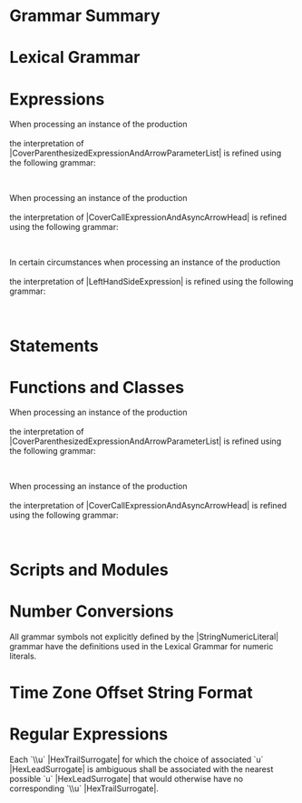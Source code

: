 # Grammar Summary

  <emu-annex id="sec-lexical-grammar">
    <h1>Lexical Grammar</h1>
    <emu-prodref name="SourceCharacter"></emu-prodref>
    <emu-prodref name="InputElementDiv"></emu-prodref>
    <emu-prodref name="InputElementRegExp"></emu-prodref>
    <emu-prodref name="InputElementRegExpOrTemplateTail"></emu-prodref>
    <emu-prodref name="InputElementTemplateTail"></emu-prodref>
    <emu-prodref name="InputElementHashbangOrRegExp"></emu-prodref>
    <emu-prodref name="WhiteSpace"></emu-prodref>
    <emu-prodref name="LineTerminator"></emu-prodref>
    <emu-prodref name="LineTerminatorSequence"></emu-prodref>
    <emu-prodref name="Comment"></emu-prodref>
    <emu-prodref name="MultiLineComment"></emu-prodref>
    <emu-prodref name="MultiLineCommentChars"></emu-prodref>
    <emu-prodref name="PostAsteriskCommentChars"></emu-prodref>
    <emu-prodref name="MultiLineNotAsteriskChar"></emu-prodref>
    <emu-prodref name="MultiLineNotForwardSlashOrAsteriskChar"></emu-prodref>
    <emu-prodref name="SingleLineComment"></emu-prodref>
    <emu-prodref name="SingleLineCommentChars"></emu-prodref>
    <emu-prodref name="SingleLineCommentChar"></emu-prodref>
    <emu-prodref name="HashbangComment"></emu-prodref>
    <emu-prodref name="CommonToken"></emu-prodref>
    <emu-prodref name="PrivateIdentifier"></emu-prodref>
    <emu-prodref name="IdentifierName"></emu-prodref>
    <emu-prodref name="IdentifierStart"></emu-prodref>
    <emu-prodref name="IdentifierPart"></emu-prodref>
    <emu-prodref name="IdentifierStartChar"></emu-prodref>
    <emu-prodref name="IdentifierPartChar"></emu-prodref>
    <emu-prodref name="AsciiLetter"></emu-prodref>
    <emu-prodref name="UnicodeIDStart"></emu-prodref>
    <emu-prodref name="UnicodeIDContinue"></emu-prodref>
    <emu-prodref name="ReservedWord"></emu-prodref>
    <emu-prodref name="Punctuator"></emu-prodref>
    <emu-prodref name="OptionalChainingPunctuator"></emu-prodref>
    <emu-prodref name="OtherPunctuator"></emu-prodref>
    <emu-prodref name="DivPunctuator"></emu-prodref>
    <emu-prodref name="RightBracePunctuator"></emu-prodref>
    <emu-prodref name="NullLiteral"></emu-prodref>
    <emu-prodref name="BooleanLiteral"></emu-prodref>
    <emu-prodref name="NumericLiteralSeparator"></emu-prodref>
    <emu-prodref name="NumericLiteral"></emu-prodref>
    <emu-prodref name="DecimalBigIntegerLiteral"></emu-prodref>
    <emu-prodref name="NonDecimalIntegerLiteral"></emu-prodref>
    <emu-prodref name="BigIntLiteralSuffix"></emu-prodref>
    <emu-prodref name="DecimalLiteral"></emu-prodref>
    <emu-prodref name="DecimalIntegerLiteral"></emu-prodref>
    <emu-prodref name="DecimalDigits"></emu-prodref>
    <emu-prodref name="DecimalDigit"></emu-prodref>
    <emu-prodref name="NonZeroDigit"></emu-prodref>
    <emu-prodref name="ExponentPart"></emu-prodref>
    <emu-prodref name="ExponentIndicator"></emu-prodref>
    <emu-prodref name="SignedInteger"></emu-prodref>
    <emu-prodref name="BinaryIntegerLiteral"></emu-prodref>
    <emu-prodref name="BinaryDigits"></emu-prodref>
    <emu-prodref name="BinaryDigit"></emu-prodref>
    <emu-prodref name="OctalIntegerLiteral"></emu-prodref>
    <emu-prodref name="OctalDigits"></emu-prodref>
    <emu-prodref name="LegacyOctalIntegerLiteral"></emu-prodref>
    <emu-prodref name="NonOctalDecimalIntegerLiteral"></emu-prodref>
    <emu-prodref name="LegacyOctalLikeDecimalIntegerLiteral"></emu-prodref>
    <emu-prodref name="OctalDigit"></emu-prodref>
    <emu-prodref name="NonOctalDigit"></emu-prodref>
    <emu-prodref name="HexIntegerLiteral"></emu-prodref>
    <emu-prodref name="HexDigits"></emu-prodref>
    <emu-prodref name="HexDigit"></emu-prodref>
    <emu-prodref name="StringLiteral"></emu-prodref>
    <emu-prodref name="DoubleStringCharacters"></emu-prodref>
    <emu-prodref name="SingleStringCharacters"></emu-prodref>
    <emu-prodref name="DoubleStringCharacter"></emu-prodref>
    <emu-prodref name="SingleStringCharacter"></emu-prodref>
    <emu-prodref name="LineContinuation"></emu-prodref>
    <emu-prodref name="EscapeSequence"></emu-prodref>
    <emu-prodref name="CharacterEscapeSequence"></emu-prodref>
    <emu-prodref name="SingleEscapeCharacter"></emu-prodref>
    <emu-prodref name="NonEscapeCharacter"></emu-prodref>
    <emu-prodref name="EscapeCharacter"></emu-prodref>
    <emu-prodref name="LegacyOctalEscapeSequence"></emu-prodref>
    <emu-prodref name="NonZeroOctalDigit"></emu-prodref>
    <emu-prodref name="ZeroToThree"></emu-prodref>
    <emu-prodref name="FourToSeven"></emu-prodref>
    <emu-prodref name="NonOctalDecimalEscapeSequence"></emu-prodref>
    <emu-prodref name="HexEscapeSequence"></emu-prodref>
    <emu-prodref name="UnicodeEscapeSequence"></emu-prodref>
    <emu-prodref name="Hex4Digits"></emu-prodref>
    <emu-prodref name="RegularExpressionLiteral"></emu-prodref>
    <emu-prodref name="RegularExpressionBody"></emu-prodref>
    <emu-prodref name="RegularExpressionChars"></emu-prodref>
    <emu-prodref name="RegularExpressionFirstChar"></emu-prodref>
    <emu-prodref name="RegularExpressionChar"></emu-prodref>
    <emu-prodref name="RegularExpressionBackslashSequence"></emu-prodref>
    <emu-prodref name="RegularExpressionNonTerminator"></emu-prodref>
    <emu-prodref name="RegularExpressionClass"></emu-prodref>
    <emu-prodref name="RegularExpressionClassChars"></emu-prodref>
    <emu-prodref name="RegularExpressionClassChar"></emu-prodref>
    <emu-prodref name="RegularExpressionFlags"></emu-prodref>
    <emu-prodref name="Template"></emu-prodref>
    <emu-prodref name="NoSubstitutionTemplate"></emu-prodref>
    <emu-prodref name="TemplateHead"></emu-prodref>
    <emu-prodref name="TemplateSubstitutionTail"></emu-prodref>
    <emu-prodref name="TemplateMiddle"></emu-prodref>
    <emu-prodref name="TemplateTail"></emu-prodref>
    <emu-prodref name="TemplateCharacters"></emu-prodref>
    <emu-prodref name="TemplateCharacter"></emu-prodref>
    <emu-prodref name="TemplateEscapeSequence"></emu-prodref>
    <emu-prodref name="NotEscapeSequence"></emu-prodref>
    <emu-prodref name="NotCodePoint"></emu-prodref>
    <emu-prodref name="CodePoint"></emu-prodref>
  </emu-annex>

  <emu-annex id="sec-expressions">
    <h1>Expressions</h1>
    <emu-prodref name="IdentifierReference"></emu-prodref>
    <emu-prodref name="BindingIdentifier"></emu-prodref>
    <emu-prodref name="LabelIdentifier"></emu-prodref>
    <emu-prodref name="Identifier"></emu-prodref>
    <emu-prodref name="PrimaryExpression"></emu-prodref>
    <emu-prodref name="CoverParenthesizedExpressionAndArrowParameterList"></emu-prodref>
    <p>
      When processing an instance of the production<br>
      <emu-prodref name="PrimaryExpression" a="parencover"></emu-prodref><br>
      the interpretation of |CoverParenthesizedExpressionAndArrowParameterList| is refined using the following grammar:
    </p>
    <emu-prodref name="ParenthesizedExpression"></emu-prodref>
    <p>&nbsp;</p>
    <emu-prodref name="Literal"></emu-prodref>
    <emu-prodref name="ArrayLiteral"></emu-prodref>
    <emu-prodref name="ElementList"></emu-prodref>
    <emu-prodref name="Elision"></emu-prodref>
    <emu-prodref name="SpreadElement"></emu-prodref>
    <emu-prodref name="ObjectLiteral"></emu-prodref>
    <emu-prodref name="PropertyDefinitionList"></emu-prodref>
    <emu-prodref name="PropertyDefinition"></emu-prodref>
    <emu-prodref name="PropertyName"></emu-prodref>
    <emu-prodref name="LiteralPropertyName"></emu-prodref>
    <emu-prodref name="ComputedPropertyName"></emu-prodref>
    <emu-prodref name="CoverInitializedName"></emu-prodref>
    <emu-prodref name="Initializer"></emu-prodref>
    <emu-prodref name="TemplateLiteral"></emu-prodref>
    <emu-prodref name="SubstitutionTemplate"></emu-prodref>
    <emu-prodref name="TemplateSpans"></emu-prodref>
    <emu-prodref name="TemplateMiddleList"></emu-prodref>
    <emu-prodref name="MemberExpression"></emu-prodref>
    <emu-prodref name="SuperProperty"></emu-prodref>
    <emu-prodref name="MetaProperty"></emu-prodref>
    <emu-prodref name="NewTarget"></emu-prodref>
    <emu-prodref name="ImportMeta"></emu-prodref>
    <emu-prodref name="NewExpression"></emu-prodref>
    <emu-prodref name="CallExpression"></emu-prodref>
    <p>
      When processing an instance of the production<br>
      <emu-prodref name="CallExpression" a="callcover"></emu-prodref><br>
      the interpretation of |CoverCallExpressionAndAsyncArrowHead| is refined using the following grammar:
    </p>
    <emu-prodref name="CallMemberExpression"></emu-prodref>
    <p>&nbsp;</p>
    <emu-prodref name="SuperCall"></emu-prodref>
    <emu-prodref name="ImportCall"></emu-prodref>
    <emu-prodref name="Arguments"></emu-prodref>
    <emu-prodref name="ArgumentList"></emu-prodref>
    <emu-prodref name="OptionalExpression"></emu-prodref>
    <emu-prodref name="OptionalChain"></emu-prodref>
    <emu-prodref name="LeftHandSideExpression"></emu-prodref>
    <emu-prodref name="UpdateExpression"></emu-prodref>
    <emu-prodref name="UnaryExpression"></emu-prodref>
    <emu-prodref name="ExponentiationExpression"></emu-prodref>
    <emu-prodref name="MultiplicativeExpression"></emu-prodref>
    <emu-prodref name="MultiplicativeOperator"></emu-prodref>
    <emu-prodref name="AdditiveExpression"></emu-prodref>
    <emu-prodref name="ShiftExpression"></emu-prodref>
    <emu-prodref name="RelationalExpression"></emu-prodref>
    <emu-prodref name="EqualityExpression"></emu-prodref>
    <emu-prodref name="BitwiseANDExpression"></emu-prodref>
    <emu-prodref name="BitwiseXORExpression"></emu-prodref>
    <emu-prodref name="BitwiseORExpression"></emu-prodref>
    <emu-prodref name="LogicalANDExpression"></emu-prodref>
    <emu-prodref name="LogicalORExpression"></emu-prodref>
    <emu-prodref name="CoalesceExpression"></emu-prodref>
    <emu-prodref name="CoalesceExpressionHead"></emu-prodref>
    <emu-prodref name="ShortCircuitExpression"></emu-prodref>
    <emu-prodref name="ConditionalExpression"></emu-prodref>
    <emu-prodref name="AssignmentExpression"></emu-prodref>
    <emu-prodref name="AssignmentOperator"></emu-prodref>
    <p>
      In certain circumstances when processing an instance of the production<br>
      <emu-prodref name="AssignmentExpression" a="assignment"></emu-prodref><br>
      the interpretation of |LeftHandSideExpression| is refined using the following grammar:
    </p>
    <emu-prodref name="AssignmentPattern"></emu-prodref>
    <emu-prodref name="ObjectAssignmentPattern"></emu-prodref>
    <emu-prodref name="ArrayAssignmentPattern"></emu-prodref>
    <emu-prodref name="AssignmentRestProperty"></emu-prodref>
    <emu-prodref name="AssignmentPropertyList"></emu-prodref>
    <emu-prodref name="AssignmentElementList"></emu-prodref>
    <emu-prodref name="AssignmentElisionElement"></emu-prodref>
    <emu-prodref name="AssignmentProperty"></emu-prodref>
    <emu-prodref name="AssignmentElement"></emu-prodref>
    <emu-prodref name="AssignmentRestElement"></emu-prodref>
    <emu-prodref name="DestructuringAssignmentTarget"></emu-prodref>
    <p>&nbsp;</p>
    <emu-prodref name="Expression"></emu-prodref>
  </emu-annex>

  <emu-annex id="sec-statements">
    <h1>Statements</h1>
    <emu-prodref name="Statement"></emu-prodref>
    <emu-prodref name="Declaration"></emu-prodref>
    <emu-prodref name="HoistableDeclaration"></emu-prodref>
    <emu-prodref name="BreakableStatement"></emu-prodref>
    <emu-prodref name="BlockStatement"></emu-prodref>
    <emu-prodref name="Block"></emu-prodref>
    <emu-prodref name="StatementList"></emu-prodref>
    <emu-prodref name="StatementListItem"></emu-prodref>
    <emu-prodref name="LexicalDeclaration"></emu-prodref>
    <emu-prodref name="LetOrConst"></emu-prodref>
    <emu-prodref name="BindingList"></emu-prodref>
    <emu-prodref name="LexicalBinding"></emu-prodref>
    <emu-prodref name="VariableStatement"></emu-prodref>
    <emu-prodref name="VariableDeclarationList"></emu-prodref>
    <emu-prodref name="VariableDeclaration"></emu-prodref>
    <emu-prodref name="BindingPattern"></emu-prodref>
    <emu-prodref name="ObjectBindingPattern"></emu-prodref>
    <emu-prodref name="ArrayBindingPattern"></emu-prodref>
    <emu-prodref name="BindingRestProperty"></emu-prodref>
    <emu-prodref name="BindingPropertyList"></emu-prodref>
    <emu-prodref name="BindingElementList"></emu-prodref>
    <emu-prodref name="BindingElisionElement"></emu-prodref>
    <emu-prodref name="BindingProperty"></emu-prodref>
    <emu-prodref name="BindingElement"></emu-prodref>
    <emu-prodref name="SingleNameBinding"></emu-prodref>
    <emu-prodref name="BindingRestElement"></emu-prodref>
    <emu-prodref name="EmptyStatement"></emu-prodref>
    <emu-prodref name="ExpressionStatement"></emu-prodref>
    <emu-prodref name="IfStatement"></emu-prodref>
    <emu-prodref name="IterationStatement"></emu-prodref>
    <emu-prodref name="DoWhileStatement"></emu-prodref>
    <emu-prodref name="WhileStatement"></emu-prodref>
    <emu-prodref name="ForStatement"></emu-prodref>
    <emu-prodref name="ForInOfStatement"></emu-prodref>
    <emu-prodref name="ForDeclaration"></emu-prodref>
    <emu-prodref name="ForBinding"></emu-prodref>
    <emu-prodref name="ContinueStatement"></emu-prodref>
    <emu-prodref name="BreakStatement"></emu-prodref>
    <emu-prodref name="ReturnStatement"></emu-prodref>
    <emu-prodref name="WithStatement"></emu-prodref>
    <emu-prodref name="SwitchStatement"></emu-prodref>
    <emu-prodref name="CaseBlock"></emu-prodref>
    <emu-prodref name="CaseClauses"></emu-prodref>
    <emu-prodref name="CaseClause"></emu-prodref>
    <emu-prodref name="DefaultClause"></emu-prodref>
    <emu-prodref name="LabelledStatement"></emu-prodref>
    <emu-prodref name="LabelledItem"></emu-prodref>
    <emu-prodref name="ThrowStatement"></emu-prodref>
    <emu-prodref name="TryStatement"></emu-prodref>
    <emu-prodref name="Catch"></emu-prodref>
    <emu-prodref name="Finally"></emu-prodref>
    <emu-prodref name="CatchParameter"></emu-prodref>
    <emu-prodref name="DebuggerStatement"></emu-prodref>
  </emu-annex>

  <emu-annex id="sec-functions-and-classes">
    <h1>Functions and Classes</h1>
    <emu-prodref name="UniqueFormalParameters"></emu-prodref>
    <emu-prodref name="FormalParameters"></emu-prodref>
    <emu-prodref name="FormalParameterList"></emu-prodref>
    <emu-prodref name="FunctionRestParameter"></emu-prodref>
    <emu-prodref name="FormalParameter"></emu-prodref>
    <emu-prodref name="FunctionDeclaration"></emu-prodref>
    <emu-prodref name="FunctionExpression"></emu-prodref>
    <emu-prodref name="FunctionBody"></emu-prodref>
    <emu-prodref name="FunctionStatementList"></emu-prodref>
    <emu-prodref name="ArrowFunction"></emu-prodref>
    <emu-prodref name="ArrowParameters"></emu-prodref>
    <emu-prodref name="ConciseBody"></emu-prodref>
    <emu-prodref name="ExpressionBody"></emu-prodref>
    <p>
      When processing an instance of the production<br>
      <emu-prodref name="ArrowParameters" a="parencover"></emu-prodref><br>
      the interpretation of |CoverParenthesizedExpressionAndArrowParameterList| is refined using the following grammar:
    </p>
    <emu-prodref name="ArrowFormalParameters"></emu-prodref>
    <p>&nbsp;</p>
    <emu-prodref name="AsyncArrowFunction"></emu-prodref>
    <emu-prodref name="AsyncConciseBody"></emu-prodref>
    <emu-prodref name="AsyncArrowBindingIdentifier"></emu-prodref>
    <emu-prodref name="CoverCallExpressionAndAsyncArrowHead"></emu-prodref>
    <p>
      When processing an instance of the production<br>
      <emu-prodref name="AsyncArrowFunction" a="callcover"></emu-prodref><br>
      the interpretation of |CoverCallExpressionAndAsyncArrowHead| is refined using the following grammar:
    </p>
    <emu-prodref name="AsyncArrowHead"></emu-prodref>
    <p>&nbsp;</p>
    <emu-prodref name="MethodDefinition"></emu-prodref>
    <emu-prodref name="PropertySetParameterList"></emu-prodref>
    <emu-prodref name="GeneratorDeclaration"></emu-prodref>
    <emu-prodref name="GeneratorExpression"></emu-prodref>
    <emu-prodref name="GeneratorMethod"></emu-prodref>
    <emu-prodref name="GeneratorBody"></emu-prodref>
    <emu-prodref name="YieldExpression"></emu-prodref>
    <emu-prodref name="AsyncGeneratorDeclaration"></emu-prodref>
    <emu-prodref name="AsyncGeneratorExpression"></emu-prodref>
    <emu-prodref name="AsyncGeneratorMethod"></emu-prodref>
    <emu-prodref name="AsyncGeneratorBody"></emu-prodref>
    <emu-prodref name="AsyncFunctionDeclaration"></emu-prodref>
    <emu-prodref name="AsyncFunctionExpression"></emu-prodref>
    <emu-prodref name="AsyncMethod"></emu-prodref>
    <emu-prodref name="AsyncFunctionBody"></emu-prodref>
    <emu-prodref name="AwaitExpression"></emu-prodref>
    <emu-prodref name="ClassDeclaration"></emu-prodref>
    <emu-prodref name="ClassExpression"></emu-prodref>
    <emu-prodref name="ClassTail"></emu-prodref>
    <emu-prodref name="ClassHeritage"></emu-prodref>
    <emu-prodref name="ClassBody"></emu-prodref>
    <emu-prodref name="ClassElementList"></emu-prodref>
    <emu-prodref name="ClassElement"></emu-prodref>
    <emu-prodref name="FieldDefinition"></emu-prodref>
    <emu-prodref name="ClassElementName"></emu-prodref>
    <emu-prodref name="ClassStaticBlock"></emu-prodref>
    <emu-prodref name="ClassStaticBlockBody"></emu-prodref>
    <emu-prodref name="ClassStaticBlockStatementList"></emu-prodref>
  </emu-annex>

  <emu-annex id="sec-scripts-and-modules">
    <h1>Scripts and Modules</h1>
    <emu-prodref name="Script"></emu-prodref>
    <emu-prodref name="ScriptBody"></emu-prodref>
    <emu-prodref name="Module"></emu-prodref>
    <emu-prodref name="ModuleBody"></emu-prodref>
    <emu-prodref name="ModuleItemList"></emu-prodref>
    <emu-prodref name="ModuleItem"></emu-prodref>
    <emu-prodref name="ModuleExportName"></emu-prodref>
    <emu-prodref name="ImportDeclaration"></emu-prodref>
    <emu-prodref name="ImportClause"></emu-prodref>
    <emu-prodref name="ImportedDefaultBinding"></emu-prodref>
    <emu-prodref name="NameSpaceImport"></emu-prodref>
    <emu-prodref name="NamedImports"></emu-prodref>
    <emu-prodref name="FromClause"></emu-prodref>
    <emu-prodref name="ImportsList"></emu-prodref>
    <emu-prodref name="ImportSpecifier"></emu-prodref>
    <emu-prodref name="ModuleSpecifier"></emu-prodref>
    <emu-prodref name="ImportedBinding"></emu-prodref>
    <emu-prodref name="ExportDeclaration"></emu-prodref>
    <emu-prodref name="ExportFromClause"></emu-prodref>
    <emu-prodref name="NamedExports"></emu-prodref>
    <emu-prodref name="ExportsList"></emu-prodref>
    <emu-prodref name="ExportSpecifier"></emu-prodref>
  </emu-annex>

  <emu-annex id="sec-number-conversions">
    <h1>Number Conversions</h1>
    <emu-prodref name="StringNumericLiteral"></emu-prodref>
    <emu-prodref name="StrWhiteSpace"></emu-prodref>
    <emu-prodref name="StrWhiteSpaceChar"></emu-prodref>
    <emu-prodref name="StrNumericLiteral"></emu-prodref>
    <emu-prodref name="StrDecimalLiteral"></emu-prodref>
    <emu-prodref name="StrUnsignedDecimalLiteral"></emu-prodref>
    <p>All grammar symbols not explicitly defined by the |StringNumericLiteral| grammar have the definitions used in the <emu-xref href="#sec-literals-numeric-literals">Lexical Grammar for numeric literals</emu-xref>.</p>
    <emu-prodref name="StringIntegerLiteral"></emu-prodref>
    <emu-prodref name="StrIntegerLiteral"></emu-prodref>
  </emu-annex>

  <emu-annex id="sec-time-zone-offset-string-format">
    <h1>Time Zone Offset String Format</h1>
    <emu-prodref name="UTCOffset"></emu-prodref>
    <emu-prodref name="ASCIISign"></emu-prodref>
    <emu-prodref name="Hour"></emu-prodref>
    <emu-prodref name="HourSubcomponents"></emu-prodref>
    <emu-prodref name="TimeSeparator"></emu-prodref>
    <emu-prodref name="MinuteSecond"></emu-prodref>
    <emu-prodref name="TemporalDecimalFraction"></emu-prodref>
    <emu-prodref name="TemporalDecimalSeparator"></emu-prodref>
  </emu-annex>

  <emu-annex id="sec-regular-expressions">
    <h1>Regular Expressions</h1>
    <emu-prodref name="Pattern"></emu-prodref>
    <emu-prodref name="Disjunction"></emu-prodref>
    <emu-prodref name="Alternative"></emu-prodref>
    <emu-prodref name="Term"></emu-prodref>
    <emu-prodref name="Assertion"></emu-prodref>
    <emu-prodref name="Quantifier"></emu-prodref>
    <emu-prodref name="QuantifierPrefix"></emu-prodref>
    <emu-prodref name="Atom"></emu-prodref>
    <emu-prodref name="SyntaxCharacter"></emu-prodref>
    <emu-prodref name="PatternCharacter"></emu-prodref>
    <emu-prodref name="AtomEscape"></emu-prodref>
    <emu-prodref name="CharacterEscape"></emu-prodref>
    <emu-prodref name="ControlEscape"></emu-prodref>
    <emu-prodref name="GroupSpecifier"></emu-prodref>
    <emu-prodref name="GroupName"></emu-prodref>
    <emu-prodref name="RegExpIdentifierName"></emu-prodref>
    <emu-prodref name="RegExpIdentifierStart"></emu-prodref>
    <emu-prodref name="RegExpIdentifierPart"></emu-prodref>
    <emu-prodref name="RegExpUnicodeEscapeSequence"></emu-prodref>
    <emu-prodref name="UnicodeLeadSurrogate"></emu-prodref>
    <emu-prodref name="UnicodeTrailSurrogate"></emu-prodref>
    <p>Each `\\u` |HexTrailSurrogate| for which the choice of associated `u` |HexLeadSurrogate| is ambiguous shall be associated with the nearest possible `u` |HexLeadSurrogate| that would otherwise have no corresponding `\\u` |HexTrailSurrogate|.</p>
    <p>&nbsp;</p>
    <emu-prodref name="HexLeadSurrogate"></emu-prodref>
    <emu-prodref name="HexTrailSurrogate"></emu-prodref>
    <emu-prodref name="HexNonSurrogate"></emu-prodref>
    <emu-prodref name="IdentityEscape"></emu-prodref>
    <emu-prodref name="DecimalEscape"></emu-prodref>
    <emu-prodref name="CharacterClassEscape"></emu-prodref>
    <emu-prodref name="UnicodePropertyValueExpression"></emu-prodref>
    <emu-prodref name="UnicodePropertyName"></emu-prodref>
    <emu-prodref name="UnicodePropertyNameCharacters"></emu-prodref>
    <emu-prodref name="UnicodePropertyValue"></emu-prodref>
    <emu-prodref name="LoneUnicodePropertyNameOrValue"></emu-prodref>
    <emu-prodref name="UnicodePropertyValueCharacters"></emu-prodref>
    <emu-prodref name="UnicodePropertyValueCharacter"></emu-prodref>
    <emu-prodref name="UnicodePropertyNameCharacter"></emu-prodref>
    <emu-prodref name="CharacterClass"></emu-prodref>
    <emu-prodref name="ClassContents"></emu-prodref>
    <emu-prodref name="NonemptyClassRanges"></emu-prodref>
    <emu-prodref name="NonemptyClassRangesNoDash"></emu-prodref>
    <emu-prodref name="ClassAtom"></emu-prodref>
    <emu-prodref name="ClassAtomNoDash"></emu-prodref>
    <emu-prodref name="ClassEscape"></emu-prodref>
    <emu-prodref name="ClassSetExpression"></emu-prodref>
    <emu-prodref name="ClassUnion"></emu-prodref>
    <emu-prodref name="ClassIntersection"></emu-prodref>
    <emu-prodref name="ClassSubtraction"></emu-prodref>
    <emu-prodref name="ClassSetRange"></emu-prodref>
    <emu-prodref name="ClassSetOperand"></emu-prodref>
    <emu-prodref name="NestedClass"></emu-prodref>
    <emu-prodref name="ClassStringDisjunction"></emu-prodref>
    <emu-prodref name="ClassStringDisjunctionContents"></emu-prodref>
    <emu-prodref name="ClassString"></emu-prodref>
    <emu-prodref name="NonEmptyClassString"></emu-prodref>
    <emu-prodref name="ClassSetCharacter"></emu-prodref>
    <emu-prodref name="ClassSetReservedDoublePunctuator"></emu-prodref>
    <emu-prodref name="ClassSetSyntaxCharacter"></emu-prodref>
    <emu-prodref name="ClassSetReservedPunctuator"></emu-prodref>
  </emu-annex>

<h1 id="sec-additional-ecmascript-features-for-web-browsers"></h1>
